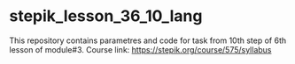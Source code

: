 # stepik_lesson_36_10_lang
This repository contains parametres and code for task from 10th step of 6th lesson of module#3. Course link: https://stepik.org/course/575/syllabus
